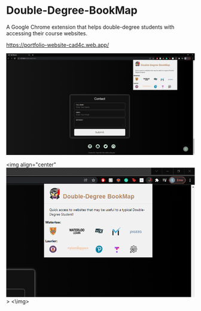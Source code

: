 # Double-Degree-BookMap
A Google Chrome extension that helps double-degree students with accessing their course websites.

https://portfolio-website-cad4c.web.app/

![Extension Image](.Images/Fullscreen.PNG)

<img align="center" ![Zoomed Image](.Images/Zoomed.PNG)> <\img>
